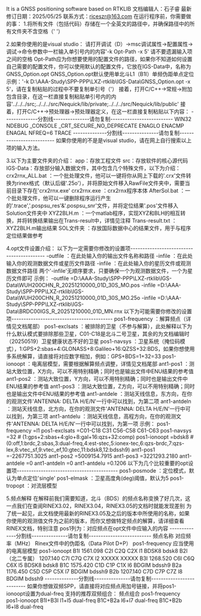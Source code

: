 It is a GNSS positioning software based on RTKLIB
文档编辑人：石子睿			最新修订日期：2025/05/25			联系方式：riceszr@163.com
在运行程序前，你需要做的事：
1.将所有文件（包括代码）存储在一个全英文的路径中，并确保路径中的所有文件夹不含空格（' '）

2.如果你使用的是visual studio：
请打开调试（D）->msc调试属性->配置属性->调试->命令参数中一栏输入单引号内的内容'-k Opt-Path -x 5'
请不要遗漏输入项之间的空格
Opt-Path应为你想要使用的配置文件的路径，如果你不知道如何设置自己需要的配置文件，你可以使用默认的配置文件，它放在IGS-Data中，名称为GNSS_Option.opt
GNSS_Option.opt默认使用单北斗L1（B1I）单频伪距单点定位
示例：'-k D:\AAA-Study\SPP-PPP\LXZ-rtklib\IGS-Data\GNSS_Option.opt -x 5'，请在复制粘贴的过程中不要复制单引号（'）
接着，打开C/C++->常规->附加包含目录，在这一栏直接复制粘贴单引号内的内容'../../../src;../../../src/Nequick/lib/private;../../../src/Nequick/lib/public'
接着，打开C/C++->预处理器->预处理器定义，在这一栏直接复制粘贴以下内容：
--------------分割线---------------请勿复制--------------------------
WIN32
NDEBUG
_CONSOLE
_CRT_SECURE_NO_DEPRECATE
ENAGLO
ENACMP
ENAGAL
NFREQ=6
TRACE
--------------分割线---------------请勿复制--------------------------
如果你使用的不是是visual studio，请在网上自行搜索以上项的输入方法。

3.以下为主要文件夹的介绍：
app：存放工程文件
src：存放软件的核心源代码
IGS-Data：存放部分输入数据文件，其中包含几个特殊文件，以下为介绍：
crx2rnx_ALL.bat		：一个批处理文件，他可以一键将你从网上下载的'.crx'文件转换为rinex格式（默认后缀'.25o'），并将原始文件移入RawFile文件夹中，需要当前目录下存在'crx2rnx.exe'	
crx2rnx.exe			：crx2rnx程序本体
AfterSol.bat		：一个批处理文件，他可以一键删除程序运行产生的'.trace','.pospsu_res'&'.pospsu_snr'文件，并将定位结果'.pos'文件移入Solution文件夹中
XYZ2BLH.m			：一个matlab程序，实现XYZ和BLH的相互转换，并将转换结果输出在Trans-result中，详情见注释
Trans-result.txt	：XYZ2BLH.m输出结果
SOL文件夹			：存放国际数据中心的结果文件，用于与程序定位结果做参考

4.opt文件设置介绍：
以下为一定需要你修改的设置项------------------------------------------
-outfile			：在此处输入你的输出文件名称和路径
-infile				：在此处输入你的观测数据文件或星历文件路径
-infile				：在此处输入你的星历文件或观测数据文件路径
两个'-infile'无顺序要求，只要确保一个为观测数据文件，一个为星历文件即可
示例：
-outfile             =D:\AAA-Study\SPP-PPP\LXZ-rtklib\IGS-Data\WUH200CHN_R_20251210000_01D_30S_MO.pos
-infile              =D:\AAA-Study\SPP-PPP\LXZ-rtklib\IGS-Data\WUH200CHN_R_20251210000_01D_30S_MO.25o
-infile              =D:\AAA-Study\SPP-PPP\LXZ-rtklib\IGS-Data\BRDC00IGS_R_20251210000_01D_MN.rnx
以下为可能需要你修改的设置项------------------------------------------
pos1-frequency		：解算频点（详情见文档尾部）
pos1-exclsats		：被排除的卫星（不参与解算），此处解释以下为什么默认模式要排除那些卫星，C01-C18是北斗二号卫星，其余的为文档编辑时（20250519）卫星健康状态不好的卫星
pos1-navsys			：卫星系统（掩位码模式），1:GPS+2:sbas+4:GLONASS+8:Galileo+16:QZSS+32:BDS，如果你想使用多系统解算，请直接将对应数字相加，例如：GPS+BDS=1+32=33
pos1-ionoopt		：电离层模型，需要根据解算频点调整，详情见文档尾部
ant1-pos1			：测站大致位置，X方向，可以不用特别精确；同时也是输出文件中ENU结果的参考值
ant1-pos2			：测站大致位置，Y方向，可以不用特别精确；同时也是输出文件中ENU结果的参考值
ant1-pos3			：测站大致位置，Z方向，可以不用特别精确；同时也是输出文件中ENU结果的参考值
ant1-antdele		：测站天线信息，东方向，在你的观测文件'ANTENNA: DELTA H/E/N'一行中可以找到，为第二项
ant1-antdeln		：测站天线信息，北方向，在你的观测文件'ANTENNA: DELTA H/E/N'一行中可以找到，为第三项
ant1-antdelu		：测站天线信息，高程方向，在你的观测文件'ANTENNA: DELTA H/E/N'一行中可以找到，为第一项
示例：
pos1-frequency       =l1
pos1-exclsats        =C01-C18 C31 C56-C58 C61-C63
pos1-navsys          =32         # (1:gps+2:sbas+4:glo+8:gal+16:qzs+32:comp)
pos1-ionoopt         =bdsk8      # (0:off,1:brdc,2:sbas,3:dual-freq,4:est-stec,5:ionex-tec,6:qzs-brdc,7:qzs-lex,8:vtec_sf,9:vtec_ef,10:gtec,11:bdsk8,12:bdssh9)
ant1-pos1            =-2267751.3025
ant1-pos2            =5009154.7915
ant1-pos3            =3221293.2180
ant1-antdele         =0
ant1-antdeln         =0
ant1-antdelu         =0.1206
以下为几个比较重要的opt设置项------------------------------------------
pos1-posmode		：定位模式，默认为单点定位'single'
pos1-elmask			：卫星高度角(deg)阈值，默认为5
pos1-tropopt		：对流层模型

5.频点解释
在解释前我们需要知道，北斗（BDS）的频点名称变换了好几次，这一点我们在查阅RINEX3.02，RINEX3.04，RINEX3.05的文档时就能发现差别
为了统一起见，此文档使用最新的RINEX3.05及之后的版本中所使用的名称，如果你使用的观测值文件为之前的版本，而你又想做特定频点的解算，请详细查看RINEX文档，特别注意
pos1列为：对应频点在opt文件中应输入的内容
--------------分割线---------------请勿复制--------------------------
频点名称			对应频率（MHz）		Rinex文件中的伪距名（Data Pilot D+P）		pos1-frequency		应当使用的电离层模型		pos1-ionoopt
B1I				1561.098			C2I			C2Q			C2X				l1					BDSK8					bdsk8
B2I（北二专属）	1207.140			C7I			C7Q			C7X				l2					XXXXX					XXXXX
B3I				1268.520			C6I			C6Q			C6X				l5					BDSK8					bdsk8
B1C				1575.420			C1D			C1P			C1X				l6					BDGIM					bdssh9
B2a				1176.450			C5D			C5P			C5X				l7					BDGIM					bdssh9
B2b				1207.140			C7D			C7P			C7Z				l8					BDGIM					bdssh9
--------------分割线---------------请勿复制--------------------------
如果你想做双频SPP，请直接将对应频点用加号链接，并将pos1-ionoopt设置为dual-freq
支持的推荐双频组合：
频点组合			pos1-frequency		pos1-ionoopt
B1I+B3I			l1+l5				dual-freq
B1C+B2a			l6+l7				dual-freq
B1C+B2b			l6+l8				dual-freq